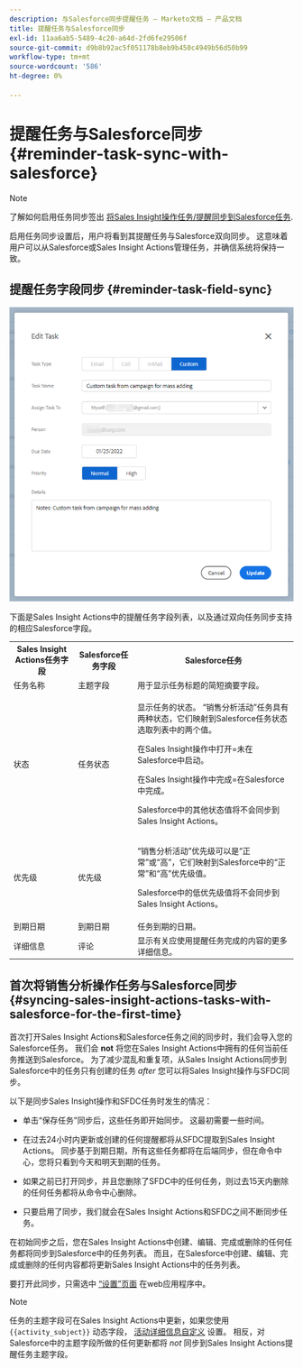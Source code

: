 ```yaml
---
description: 与Salesforce同步提醒任务 — Marketo文档 — 产品文档
title: 提醒任务与Salesforce同步
exl-id: 11aa6ab5-5489-4c20-a64d-2fd6fe29506f
source-git-commit: d9b8b92ac5f051178b8eb9b450c4949b56d50b99
workflow-type: tm+mt
source-wordcount: '586'
ht-degree: 0%

---
```


# 提醒任务与Salesforce同步 {#reminder-task-sync-with-salesforce}

>[!NOTE]
>
>了解如何启用任务同步签出 [将Sales Insight操作任务/提醒同步到Salesforce任务](/help/marketo/product-docs/marketo-sales-insight/actions/crm/salesforce-integration/salesforce-sync-settings.md#sync-sales-insight-actions-tasks-reminders-to-salesforce-tasks).

启用任务同步设置后，用户将看到其提醒任务与Salesforce双向同步。 这意味着用户可以从Salesforce或Sales Insight Actions管理任务，并确信系统将保持一致。

## 提醒任务字段同步 {#reminder-task-field-sync}

![](assets/reminder-task-sync-with-salesforce-1.png)

下面是Sales Insight Actions中的提醒任务字段列表，以及通过双向任务同步支持的相应Salesforce字段。

<table>
 <tr>
  <th>Sales Insight Actions任务字段</th>
  <th>Salesforce任务字段</th>
  <th>Salesforce任务</th>
 </tr>
 <tr>
  <td>任务名称</td>
  <td>主题字段</td>
  <td>用于显示任务标题的简短摘要字段。</td>
 </tr>
 <tr>
  <td>状态</td>
  <td>任务状态</td>
  <td><p>显示任务的状态。 “销售分析活动”任务具有两种状态，它们映射到Salesforce任务状态选取列表中的两个值。</p>
  <p>在Sales Insight操作中打开=未在Salesforce中启动。</p>
  <p>在Sales Insight操作中完成=在Salesforce中完成。</p>
  <p>Salesforce中的其他状态值将不会同步到Sales Insight Actions。</p></td>
 </tr>
 <tr>
  <td>优先级</td>
  <td>优先级</td>
  <td><p>“销售分析活动”优先级可以是“正常”或“高”，它们映射到Salesforce中的“正常”和“高”优先级值。</p>
  <p>Salesforce中的低优先级值将不会同步到Sales Insight Actions。</p></td>
 </tr>
 <tr>
  <td>到期日期</td>
  <td>到期日期</td>
  <td>任务到期的日期。</td>
 </tr>
 <tr>
  <td>详细信息</td>
  <td>评论</td>
  <td>显示有关应使用提醒任务完成的内容的更多详细信息。</td>
 </tr>
</table>

## 首次将销售分析操作任务与Salesforce同步 {#syncing-sales-insight-actions-tasks-with-salesforce-for-the-first-time}

首次打开Sales Insight Actions和Salesforce任务之间的同步时，我们会导入您的Salesforce任务。 我们会 **not** 将您在Sales Insight Actions中拥有的任何当前任务推送到Salesforce。 为了减少混乱和重复项，从Sales Insight Actions同步到Salesforce中的任务只有创建的任务 *after* 您可以将Sales Insight操作与SFDC同步。

以下是同步Sales Insight操作和SFDC任务时发生的情况：

* 单击“保存任务”同步后，这些任务即开始同步。 这最初需要一些时间。

* 在过去24小时内更新或创建的任何提醒都将从SFDC提取到Sales Insight Actions。 同步基于到期日期，所有这些任务都将在后端同步，但在命令中心，您将只看到今天和明天到期的任务。

* 如果之前已打开同步，并且您删除了SFDC中的任何任务，则过去15天内删除的任何任务都将从命令中心删除。

* 只要启用了同步，我们就会在Sales Insight Actions和SFDC之间不断同步任务。

在初始同步之后，您在Sales Insight Actions中创建、编辑、完成或删除的任何任务都将同步到Salesforce中的任务列表。 而且，在Salesforce中创建、编辑、完成或删除的任何内容都将更新Sales Insight Actions中的任务列表。

要打开此同步，只需选中 [“设置”页面](https://toutapp.com/login) 在web应用程序中。

>[!NOTE]
>
>任务的主题字段可在Sales Insight Actions中更新，如果您使用 `{{activity_subject}}` 动态字段， [活动详细信息自定义](/help/marketo/product-docs/marketo-sales-insight/actions/crm/salesforce-integration/configure-salesforce-activity-detail-customization.md) 设置。 相反，对Salesforce中的主题字段所做的任何更新都将 _not_ 同步到Sales Insight Actions提醒任务主题字段。
